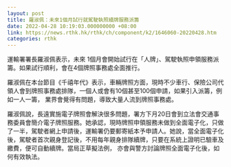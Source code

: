 ```yaml
---
layout: post
title: 羅淑佩：未來1個月試行就駕駛執照續牌服務派籌
date: 2022-04-28 10:19:03.000000000 +08:00
link: https://news.rthk.hk/rthk/ch/component/k2/1646060-20220428.htm
categories: rthk
---
```


運輸署署長羅淑佩表示，未來 1個月會開始試行在「人牌」、駕駛執照申領服務派籌。如果試行順利，會在4個牌照事務處全面推行。

羅淑佩在本台節目《千禧年代》表示，車輛牌照方面，現時不少車行、保險公司代領人會到牌照事務處排隊，一個人或會有10個甚至100個申請，如果引入派籌，例如一人一籌， 業界會覺得有問題，導致大量人流到牌照事務處。

羅淑佩說，長遠實施電子牌照會解決很多問題，署方下月20日會到立法會交通事務委員會簡介電子牌照服務。她承認，現時牌照申領服務未做到全面電子化，只做了一半，駕駛者網上申請後，運輸署仍要郵寄紙本予申請人。她說，當全面電子化後，駕駛者首次親身登記後，不用每年親身排隊續牌，只要在系統上證明已驗車及繳費，便可自動續牌。當局正草擬法例， 亦會與警方討論牌照全面電子化後，如何有效執法。
